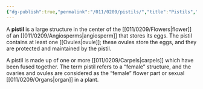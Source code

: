 ```yaml
---
{"dg-publish":true,"permalink":"/011/0209/pistils/","title":"Pistils","tags":["BIOL412"],"created":"2024-09-26T15:23:15.000-07:00","updated":"2025-01-22T00:49:55.021-08:00"}
---
```


A **pistil** is a large structure in the center of the [[011/0209/Flowers\|flower]] of an [[011/0209/Angiosperms\|angiosperm]] that stores its eggs. The pistil contains at least one [[Ovules\|ovule]]; these ovules store the eggs, and they are protected and maintained by the pistil.

A pistil is made up of one or more [[011/0209/Carpels\|carpels]] which have been fused together. The term pistil refers to a “female” structure, and the ovaries and ovules are considered as the “female” flower part or sexual [[011/0209/Organs\|organ]] in a plant.